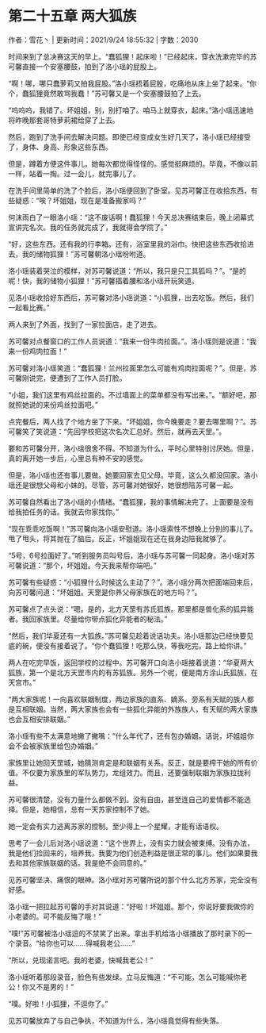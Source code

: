 # 第二十五章 两大狐族

作者：雪花丶 | 更新时间：2021/9/24 18:55:32 | 字数：2030

时间来到了总决赛这天的早上。“蠢狐狸！起床啦！”已经起床，穿衣洗漱完毕的苏可馨直接一个安塞腰鼓，拍到了洛小瑶的屁股上。

“啊！哪，哪只蠢萝莉又拍我屁股。”洛小瑶捂着屁股，吃痛地从床上坐了起来。“你个，蠢狐狸竟然敢骂我蠢！”苏可馨又是一个安塞腰鼓拍了上去。

“呜呜呜，我错了。坏姐姐，别，别打咱了。咱马上就穿衣，起床。”洛小瑶迅速地将昨晚那套哥特萝莉裙给穿了上去。

然后，跑到了洗手间去解决问题。即使已经变成女生好几天了，洛小瑶已经接受了，身体、身高、形象这些东西。

但是，蹲着方便这件事儿，她每次都觉得怪怪的。感觉挺麻烦的。毕竟，不像以前一样，站着一掏。过一会儿，就完事儿了。

在洗手间里简单的洗了个脸后，洛小瑶便回到了卧室。见苏可馨正在收拾东西，有些疑惑：“唉？坏姐姐，现在是准备搬家吗？”

何沫雨白了一眼洛小瑶：“这不废话啊！蠢狐狸！今天总决赛结束后，晚上闭幕式宣讲完名次。我的任务就完成了，我就得会学院了。”

“好，这些东西。还有我的行李箱。还有，浴室里我的浴巾。快把这些东西收拾进去，我的储物狐狸！”苏可馨朝洛小瑶吩咐道。

洛小瑶装着哭泣的模样，对苏可馨说道：“所以，我只是只工具狐吗？”。“是的呢！快，我的储物小狐狸！”苏可馨插着腰和洛小瑶开玩笑道。

见洛小瑶收拾好东西后，苏可馨对洛小瑶说道：“小狐狸，出去吃饭。然后，我们一起看比赛。”

两人来到了外面，找到了一家拉面店，走了进去。

苏可馨对点餐窗口的工作人员说道：“我来一份牛肉拉面。”。洛小瑶则是说道：“我来一份鸡肉拉面！”

苏可馨对洛小瑶笑道：“蠢狐狸！兰州拉面里怎么可能有鸡肉拉面呢？”。但是，苏可馨刚说完，便遭到了工作人员打脸。

“小姐，我们这里有鸡丝拉面的。不过墙面上的菜单都没有写出来。”。“额好吧，那就照她说的来份鸡丝拉面吧。”

点完餐后，两人找了个地方坐了下来。“坏姐姐，你今晚要走？要去哪里啊？”。苏可馨笑了笑说道：“先回学校把这次名次汇总好。然后，就再去天罡。”。

要和苏可馨分开，洛小瑶很舍不得。不知道为什么，平时心里特别讨厌她。但是，真的离开她一步后，心里总有种不安的感觉。

但是，洛小瑶也还有事儿要做。她要回家去见父母。毕竟，这么久都没回家。洛小瑶还是很想父母和小妹的。尽管，苏可馨对她很好，她很想陪苏可馨一起。

苏可馨自然看出了洛小瑶的小情绪。“蠢狐狸，我的事情解决完了。上面要是没有给我拍任务的话。我就去你家找你。”

“现在乖乖吃饭啊！”苏可馨向洛小瑶安慰道。洛小瑶索性不想晚上分别的事儿了。甩了甩头，将其抛在了脑后。反正，坏姐姐现在还在我身边陪我就够了。

“5号，6号拉面好了。”听到服务员叫号后，洛小瑶与苏可馨一同起身。洛小瑶对苏可馨说道：“那个，坏姐姐。今天我来帮你端吧。”

苏可馨有些疑惑：“小狐狸什么时候这么主动了？”。洛小瑶分两次把面端回来后，向苏可馨问道：“坏姐姐。天罡是你养父母家族在的地方吗？”。

苏可馨点了点头说：“嗯。是的，北方天罡有苏氏狐族。那里都是兽化系的狐异能者。我回家族里。尽量给你带点狐化异能者的秘法。”

“然后，我们华夏还有一大狐族。”苏可馨见趁着说话功夫。洛小瑶那边已经快要见底的碗，便没有接着说了。“你个蠢狐狸！吃那么快，等我吃完。路上给你讲。”

两人在吃完早饭，返回学校的过程中。苏可馨开口向洛小瑶接着说道：“华夏两大狐族，第一个是北方天罡市内的有苏狐族。另外一个呢，便是南方涂山氏狐族，在天宫市。”

“两大家族呢！一向喜欢联姻制度，两边家族的直系、嫡系、旁系有天赋的族人都是互相联姻。当然，两大家族也会有一些狐化异能的外族族人，有天赋的两大家族也会互相安排联姻。”

洛小瑶有些不太满意地撇了撇嘴：“什么年代了，还有包办婚姻。话说，坏姐姐你会不会被家族里给包办婚姻。”

家族里让她回天罡城，她猜测肯定是和联姻有关系。反正，就是要榨干她的所有价值。不仅要为家族里的军队势力，龙组效力。而且，还要强制联姻为家族拉拢利益。

苏可馨很清楚，没有力量什么都做不到。没有自由，甚至连自己的爱情都不能选择。但是，她相信，总有一天苏家控制不了她。

她一定会有实力逃离苏家的控制。至少得上一个星耀，才能有话语权。

思考了一会儿后对洛小瑶说道：“这个世界上，没有实力就会被束缚。没有办法，我是他们捡回来的，培养我，我要为他们创造利益是很正常的事儿。他们如果要我去和其他家族联姻的话。我是绝不会同意的。”

见苏可馨坚决、痛恨的眼神。洛小瑶对苏可馨所说的那个什么北方苏家，完全没有好感。

洛小瑶一把拉起苏可馨的手对其说道：“好啦！坏姐姐。那个，你说好要我做你的小老婆的。可不能反悔了哦！”

“噗!”苏可馨被洛小瑶逗的不禁笑了出来。拿出手机给洛小瑶播放了那时录下的一个录音。“给你也可以……得喊我老公……”

“所以，兑现诺言吧。我的老婆，快喊我老公！”

洛小瑶听着那段录音，脸色有些发绿。立马反悔道：“不可能，怎么可能喊你老公！你又不是男的！”

“噗。好啦！小狐狸，不逗你了。”

见苏可馨放弃了与自己争执，不知道为什么，洛小瑶竟觉得有些失落。

